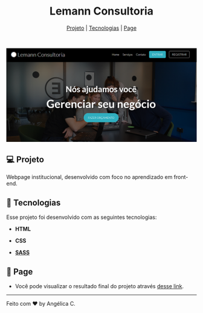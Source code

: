 <h1 align="center">Lemann Consultoria</h1>

<p align="center">
  <a href="#-projeto">Projeto</a>   | 
  <a href="#tecnologias">Tecnologias</a>   |   
  <a href="#-page">Page</a>   
  </p>

<br>

![](lemann.PNG)

## 



## 💻 Projeto

Webpage institucional, desenvolvido com foco no aprendizado em front-end.

## 🚀 Tecnologias

Esse projeto foi desenvolvido com as seguintes tecnologias:

- **HTML**

- **CSS**

- **[SASS](https://sass-lang.com/)**
  
  ## 

## 🔖 Page

* Você pode visualizar o resultado final do projeto através [desse link](<https://angelicacamp.github.io/challenge-lemann-consultoria/>). 

---

Feito com ♥ by Angélica C.
